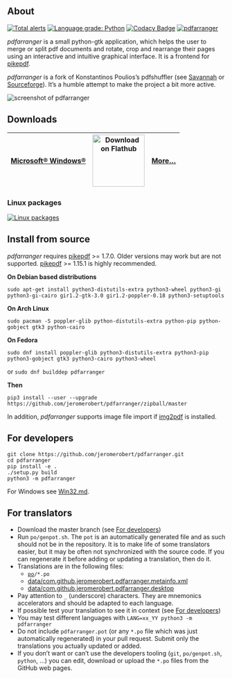 ## About

[![Total alerts](https://img.shields.io/lgtm/alerts/g/jeromerobert/pdfarranger.svg?logo=lgtm&logoWidth=18)](https://lgtm.com/projects/g/jeromerobert/pdfarranger/alerts/)
[![Language grade: Python](https://img.shields.io/lgtm/grade/python/g/jeromerobert/pdfarranger.svg?logo=lgtm&logoWidth=18)](https://lgtm.com/projects/g/jeromerobert/pdfarranger/context:python)
[![Codacy Badge](https://api.codacy.com/project/badge/Grade/f30fcd52c2fe4d438542275876221ecd)](https://app.codacy.com/app/jeromerobert/pdfarranger?utm_source=github.com&utm_medium=referral&utm_content=jeromerobert/pdfarranger&utm_campaign=Badge_Grade_Settings)
[![pdfarranger](https://github.com/jeromerobert/pdfarranger/workflows/pdfarranger/badge.svg)](https://github.com/jeromerobert/pdfarranger/actions?query=workflow%3Apdfarranger+branch%3Amaster)

*pdfarranger* is a small python-gtk application, which helps the user to merge
or split pdf documents and rotate, crop and rearrange their pages using an
interactive and intuitive graphical interface. It is a frontend for
[pikepdf](https://github.com/pikepdf/pikepdf).

*pdfarranger* is a fork of Konstantinos Poulios’s pdfshuffler
(see [Savannah](https://savannah.nongnu.org/projects/pdfshuffler) or
[Sourceforge](http://sourceforge.net/projects/pdfshuffler)).
It’s a humble attempt to make the project a bit more active.

![screenshot of pdfarranger](https://github.com/jeromerobert/pdfarranger/raw/master/data/screenshot.png)

## Downloads

|[Microsoft® Windows®](https://github.com/jeromerobert/pdfarranger/releases) | <a href='https://flathub.org/apps/details/com.github.jeromerobert.pdfarranger'><img width='120' alt='Download on Flathub' src='https://flathub.org/assets/badges/flathub-badge-en.svg'/></a> |[More…](https://github.com/jeromerobert/pdfarranger/wiki/Binary-packages) |
|-|-|-|

### Linux packages

[![Linux packages](https://repology.org/badge/vertical-allrepos/pdfarranger.svg?columns=4)](https://repology.org/project/pdfarranger/versions)

## Install from source

*pdfarranger* requires [pikepdf](https://github.com/pikepdf/pikepdf) >= 1.7.0. Older versions may work
but are not supported. [pikepdf](https://github.com/pikepdf/pikepdf) >= 1.15.1 is highly recommended.

**On Debian based distributions**

```
sudo apt-get install python3-distutils-extra python3-wheel python3-gi python3-gi-cairo gir1.2-gtk-3.0 gir1.2-poppler-0.18 python3-setuptools
```

**On Arch Linux**

```
sudo pacman -S poppler-glib python-distutils-extra python-pip python-gobject gtk3 python-cairo
```

**On Fedora**

```
sudo dnf install poppler-glib python3-distutils-extra python3-pip python3-gobject gtk3 python3-cairo python3-wheel
```
or `sudo dnf builddep pdfarranger`

**Then**

```
pip3 install --user --upgrade https://github.com/jeromerobert/pdfarranger/zipball/master
```

In addition, *pdfarranger* supports image file import if [img2pdf](https://gitlab.mister-muffin.de/josch/img2pdf) is installed.

## For developers

```
git clone https://github.com/jeromerobert/pdfarranger.git
cd pdfarranger
pip install -e .
./setup.py build
python3 -m pdfarranger
```

For Windows see [Win32.md](Win32.md).


## For translators

* Download the master branch (see [For developers](#for-developers))
* Run `po/genpot.sh`. The `pot` is an automatically generated file and as such
  should not be in the repository. It is to make life of some translators
  easier, but it may be often not synchronized with the source code. If you can
  regenerate it before adding or updating a translation, then do it.
* Translations are in the following files:
    * [`po`](po)`/*.po`
    * [data/com.github.jeromerobert.pdfarranger.metainfo.xml](data/com.github.jeromerobert.pdfarranger.metainfo.xml)
    * [data/com.github.jeromerobert.pdfarranger.desktop](data/com.github.jeromerobert.pdfarranger.desktop)
* Pay attention to `_` (underscore) characters. They are mnemonics accelerators
  and should be adapted to each language.
* If possible test your translation to see it in context (see [For developers](#for-developers))
* You may test different languages with `LANG=xx_YY python3 -m pdfarranger`
* Do not include `pdfarranger.pot` (or any `*.po` file which was just
  automatically regenerated) in your pull request. Submit only the translations
  you actually updated or added.
* If you don’t want or can’t use the developers tooling (`git`,
  `po/genpot.sh`, `python`, …) you can edit, download or upload the `*.po`
  files from the GitHub web pages.
